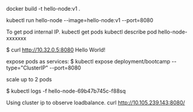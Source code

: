 docker build -t hello-node:v1 .

kubectl run hello-node --image=hello-node:v1 --port=8080

To get pod internal IP.
kubectl get pods
kubectl describe pod hello-node-xxxxxxx


$ curl http://10.32.0.5:8080
Hello World!

expose pods as services:
$ kubectl expose deployment/bootcamp --type="ClusterIP" --port=8080

scale up to 2 pods

$ kubectl logs -f hello-node-69b47b745c-f88sq

Using cluster ip to observe loadbalance.
curl http://10.105.239.143:8080/
